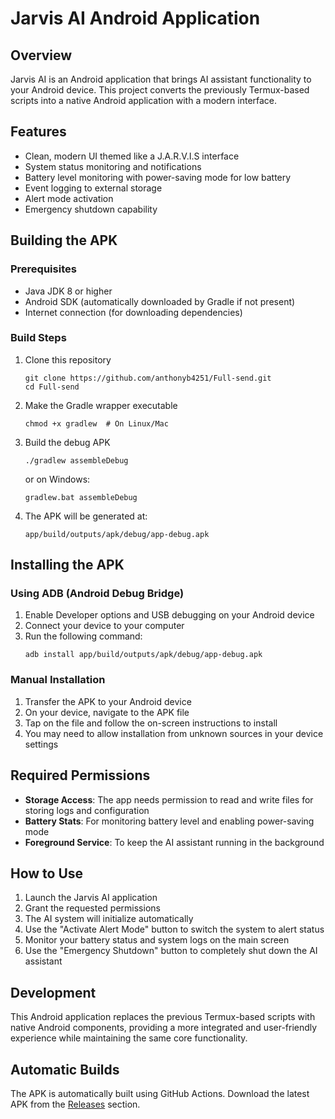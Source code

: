 # Jarvis AI Android Application

## Overview
Jarvis AI is an Android application that brings AI assistant functionality to your Android device. This project converts the previously Termux-based scripts into a native Android application with a modern interface.

## Features
- Clean, modern UI themed like a J.A.R.V.I.S interface
- System status monitoring and notifications
- Battery level monitoring with power-saving mode for low battery
- Event logging to external storage
- Alert mode activation
- Emergency shutdown capability

## Building the APK

### Prerequisites
- Java JDK 8 or higher
- Android SDK (automatically downloaded by Gradle if not present)
- Internet connection (for downloading dependencies)

### Build Steps
1. Clone this repository
   ```
   git clone https://github.com/anthonyb4251/Full-send.git
   cd Full-send
   ```

2. Make the Gradle wrapper executable
   ```
   chmod +x gradlew  # On Linux/Mac
   ```

3. Build the debug APK
   ```
   ./gradlew assembleDebug
   ```
   or on Windows:
   ```
   gradlew.bat assembleDebug
   ```

4. The APK will be generated at:
   ```
   app/build/outputs/apk/debug/app-debug.apk
   ```

## Installing the APK

### Using ADB (Android Debug Bridge)
1. Enable Developer options and USB debugging on your Android device
2. Connect your device to your computer
3. Run the following command:
   ```
   adb install app/build/outputs/apk/debug/app-debug.apk
   ```

### Manual Installation
1. Transfer the APK to your Android device
2. On your device, navigate to the APK file
3. Tap on the file and follow the on-screen instructions to install
4. You may need to allow installation from unknown sources in your device settings

## Required Permissions
- **Storage Access**: The app needs permission to read and write files for storing logs and configuration
- **Battery Stats**: For monitoring battery level and enabling power-saving mode
- **Foreground Service**: To keep the AI assistant running in the background

## How to Use
1. Launch the Jarvis AI application
2. Grant the requested permissions
3. The AI system will initialize automatically
4. Use the "Activate Alert Mode" button to switch the system to alert status
5. Monitor your battery status and system logs on the main screen
6. Use the "Emergency Shutdown" button to completely shut down the AI assistant

## Development
This Android application replaces the previous Termux-based scripts with native Android components, providing a more integrated and user-friendly experience while maintaining the same core functionality.

## Automatic Builds
The APK is automatically built using GitHub Actions. Download the latest APK from the [Releases](https://github.com/anthonyb4251/Full-send/releases) section.